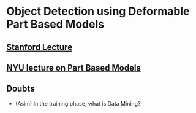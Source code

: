 # Object Detection using Deformable Part Based Models


## [Stanford Lecture](http://vision.stanford.edu/teaching/cs231b_spring1213/slides/dpm-slides-ross-girshick.pdf)

## [NYU lecture on Part Based Models](http://cs.nyu.edu/~fergus/teaching/vision_2012/11_parts_models.pdf)






## Doubts 

* (Asim) In the training phase, what is Data Mining?
